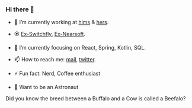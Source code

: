 ### Hi there 👋

<!--
**Ariel-Isaacm/Ariel-Isaacm** is a ✨ _special_ ✨ repository because its `README.md` (this file) appears on your GitHub profile.

Here are some ideas to get you started:

- 🔭 I’m currently working on ...
- 🌱 I’m currently learning ...
- 👯 I’m looking to collaborate on ...
- 🤔 I’m looking for help with ...
- 💬 Ask me about ...
- 📫 How to reach me: ...
- 😄 Pronouns: ...
- ⚡ Fun fact: ...
-->
- 🔭 I’m currently working at [hims](https://www.forhims.com/) & [hers](https://www.forhers.com/).

- 🏵 [Ex-Switchfly](https://www.switchfly.com/), [Ex-Nearsoft](https://nearsoft.com/).
- 🌱 I’m currently focusing on React, Spring, Kotlin, SQL.
- 📫 How to reach me: [mail](mailto:ariel.isaacm@gmail.com), [twitter](https://twitter.com/overhaul_ai).
- ⚡ Fun fact: Nerd, Coffee enthusiast <!--TODO write actual fun facts -->
- 🚀 Want to be an Astronaut

Did you know the breed between a Buffalo and a Cow is called a Beefalo?
